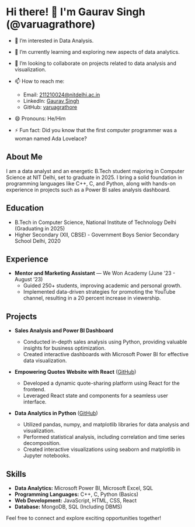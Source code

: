 # Hi there! 👋 I'm Gaurav Singh (@varuagrathore)

- 👀 I’m interested in Data Analysis.
- 🌱 I’m currently learning and exploring new aspects of data analytics.
- 💞️ I’m looking to collaborate on projects related to data analysis and visualization.
- 📫 How to reach me: 
  - Email: 211210024@nitdelhi.ac.in
  - LinkedIn: [Gaurav Singh](linkedin.com/in/your-linkedin-profile)
  - GitHub: [varuagrathore](https://github.com/varuagrathore)
 

- 😄 Pronouns: He/Him
- ⚡ Fun fact: Did you know that the first computer programmer was a woman named Ada Lovelace?

## About Me

I am a data analyst and an energetic B.Tech student majoring in Computer Science at NIT Delhi, set to graduate in 2025. I bring a solid foundation in programming languages like C++, C, and Python, along with hands-on experience in projects such as a Power BI sales analysis dashboard.

## Education

- B.Tech in Computer Science, National Institute of Technology Delhi (Graduating in 2025)
- Higher Secondary (XII, CBSE) - Government Boys Senior Secondary School Delhi, 2020

## Experience

- **Mentor and Marketing Assistant** — We Won Academy (June ’23 - August ’23)
  - Guided 250+ students, improving academic and personal growth.
  - Implemented data-driven strategies for promoting the YouTube channel, resulting in a 20 percent increase in viewership.

## Projects

- **Sales Analysis and Power BI Dashboard**
  - Conducted in-depth sales analysis using Python, providing valuable insights for business optimization.
  - Created interactive dashboards with Microsoft Power BI for effective data visualization.

- **Empowering Quotes Website with React** ([GitHub](https://github.com/varuagrathore/empowering-quotes))
  - Developed a dynamic quote-sharing platform using React for the frontend.
  - Leveraged React state and components for a seamless user interface.

- **Data Analytics in Python** ([GitHub](https://github.com/varuagrathore/data-analytics-in-python/firstpythonproject))
  - Utilized pandas, numpy, and matplotlib libraries for data analysis and visualization.
  - Performed statistical analysis, including correlation and time series decomposition.
  - Created interactive visualizations using seaborn and matplotlib in Jupyter notebooks.

## Skills

- **Data Analytics:** Microsoft Power BI, Microsoft Excel, SQL
- **Programming Languages:** C++, C, Python (Basics)
- **Web Development:** JavaScript, HTML, CSS, React
- **Database:** MongoDB, SQL (Including DBMS)

Feel free to connect and explore exciting opportunities together!
